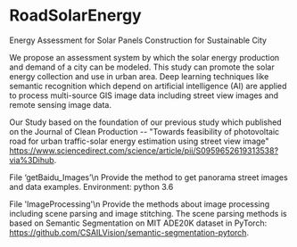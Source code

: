 # RoadSolarEnergy
Energy Assessment for Solar Panels Construction for Sustainable City

We propose an assessment system by which the solar energy production and demand of a city can be modeled. This study can promote the solar energy collection and use in urban area. Deep learning techniques like semantic recognition which depend on artificial intelligence (AI) are applied to process multi-source GIS image data including street view images and remote sensing image data.

Our Study based on the foundation of our previous study which published on the Journal of Clean Production -- "Towards feasibility of photovoltaic road for urban traffic-solar energy estimation using street view image" https://www.sciencedirect.com/science/article/pii/S0959652619313538?via%3Dihub.

File ‘getBaidu_Images’\n
Provide the method to get panorama street images and data examples.
Environment: python 3.6

File 'ImageProcessing'\n
Provide the methods about image processing including scene parsing and image stitching.
The scene parsing methods is based on Semantic Segmentation on MIT ADE20K dataset in PyTorch: https://github.com/CSAILVision/semantic-segmentation-pytorch.
